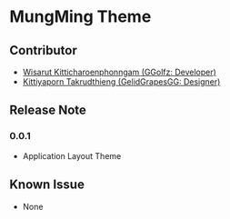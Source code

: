 # MungMing Theme

## Contributor

- <a href="https://github.com/ggolfz">Wisarut Kitticharoenphonngam (GGolfz: Developer)</a> 
- <a href="https://github.com/GelidGrapesGG">Kittiyaporn Takrudthieng (GelidGrapesGG: Designer)</a>

## Release Note
### 0.0.1
- Application Layout Theme
## Known Issue
- None